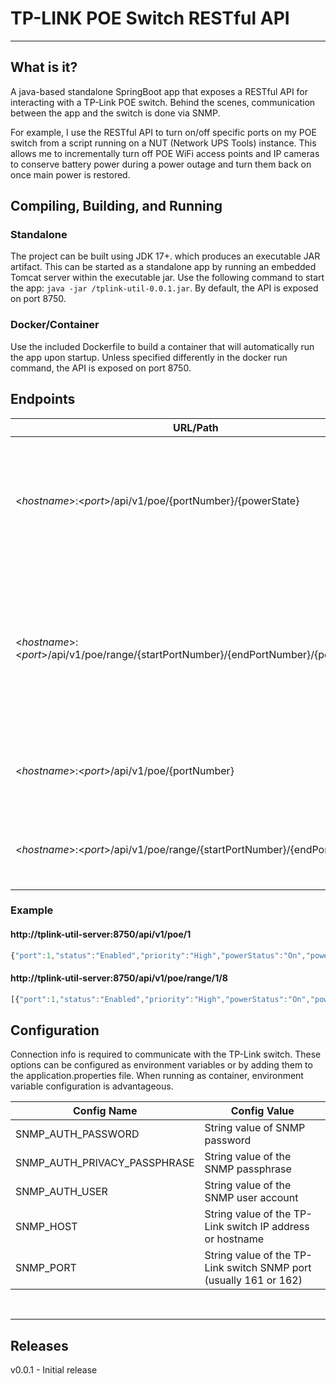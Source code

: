 # TP-LINK POE Switch RESTful API

----

## What is it?
A java-based standalone SpringBoot app that exposes a RESTful API for interacting with a TP-Link POE switch. 
Behind the scenes, communication between the app and the switch is done via SNMP.

For example, I use the RESTful API to turn on/off specific ports on my POE switch from a script running on a NUT 
(Network UPS Tools) instance. This allows me to incrementally turn off POE WiFi access points and IP cameras to conserve 
battery power during a power outage and turn them back on once main power is restored.

## Compiling, Building, and Running

### Standalone
The project can be built using JDK 17+. which produces an executable JAR artifact. This can be started as a standalone 
app by running an embedded Tomcat server within the executable jar. Use the following command to start the app: 
`java -jar /tplink-util-0.0.1.jar`. By default, the API is exposed on port 8750.

### Docker/Container
Use the included Dockerfile to build a container that will automatically run the app upon startup. Unless specified 
differently in the docker run command, the API is exposed on port 8750.

## Endpoints
| URL/Path                                                                     | Method | Description                                                                                                               |
|------------------------------------------------------------------------------|-------------|---------------------------------------------------------------------------------------------------------------------------|
| <_hostname_>:<_port_>/api/v1/poe/{portNumber}/{powerState}                   | PUT         | Toggles a single port state by specifying the port number and state value (0=off, 1=on)                                   |
| <_hostname_>:<_port_>/api/v1/poe/range/{startPortNumber}/{endPortNumber}/{powerState} | PUT         | Toggles a port state by range. Provide the start and end port numbers in the range along with a state value (0=off, 1=on) |
| <_hostname_>:<_port_>/api/v1/poe/{portNumber}                                         | GET         | Retrieve port information for a single port number                                                                        |
| <_hostname_>:<_port_>/api/v1/poe/range/{startPortNumber}/{endPortNumber}              | GET         | Retrieves port information for a range of port numbers                                                                    |

### Example
#### http://tplink-util-server:8750/api/v1/poe/1
```javascript
{"port":1,"status":"Enabled","priority":"High","powerStatus":"On","powerLimit":300,"current":0.165,"voltage":52.4,"wattage":8.6}
```

#### http://tplink-util-server:8750/api/v1/poe/range/1/8
```javascript
[{"port":1,"status":"Enabled","priority":"High","powerStatus":"On","powerLimit":300,"current":0.134,"voltage":52.2,"wattage":7.0},{"port":2,"status":"Enabled","priority":"High","powerStatus":"On","powerLimit":300,"current":0.092,"voltage":52.1,"wattage":4.8},{"port":3,"status":"Enabled","priority":"Low","powerStatus":"On","powerLimit":300,"current":0.059,"voltage":52.2,"wattage":3.1},{"port":4,"status":"Enabled","priority":"Low","powerStatus":"On","powerLimit":300,"current":0.058,"voltage":52.3,"wattage":3.0},{"port":5,"status":"Enabled","priority":"Low","powerStatus":"On","powerLimit":300,"current":0.062,"voltage":52.0,"wattage":3.2},{"port":6,"status":"Enabled","priority":"Low","powerStatus":"On","powerLimit":300,"current":0.065,"voltage":52.1,"wattage":3.3},{"port":7,"status":"Enabled","priority":"Low","powerStatus":"On","powerLimit":300,"current":0.062,"voltage":52.2,"wattage":3.2},{"port":8,"status":"Enabled","priority":"Low","powerStatus":"Off","powerLimit":300,"current":0.0,"voltage":0.0,"wattage":0.0}]
```

## Configuration
Connection info is required to communicate with the TP-Link switch. These options can be configured as environment 
variables or by adding them to the application.properties file. When running as container, environment variable 
configuration is advantageous.

| Config Name  | Config Value                                                      |
|--------------|-------------------------------------------------------------------|
| SNMP_AUTH_PASSWORD | String value of SNMP password                                     |
| SNMP_AUTH_PRIVACY_PASSPHRASE | String value of the SNMP passphrase                               |
| SNMP_AUTH_USER | String value of the SNMP user account                             |
| SNMP_HOST | String value of the TP-Link switch IP address or hostname         |
| SNMP_PORT | String value of the TP-Link switch SNMP port (usually 161 or 162) |
<br/>

----

## Releases

v0.0.1 - Initial release
